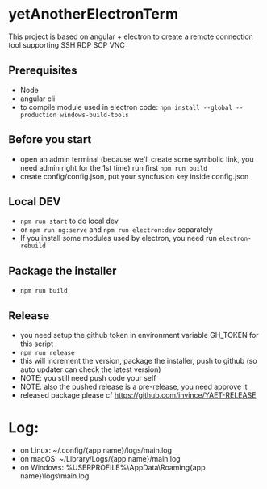 # yetAnotherElectronTerm

This project is based on angular + electron to create a remote connection tool supporting SSH RDP SCP VNC
## Prerequisites
- Node
- angular cli
- to compile module used in electron code: ```npm install --global --production windows-build-tools```

## Before you start
- open an admin terminal (because we'll create some symbolic link, you need admin right for the 1st time) run first ```npm run build```
- create config/config.json, put your syncfusion key inside config.json 

## Local DEV
- ```npm run start``` to do local dev
- or ```npm run ng:serve``` and ```npm run electron:dev``` separately
- If you install some modules used by electron, you need run ```electron-rebuild```

## Package the installer
- ```npm run build```

## Release
- you need setup the github token in environment variable GH_TOKEN for this script
- ```npm run release```
- this will increment the version, package the installer, push to github (so auto updater can check the latest version)
- NOTE: you still need push code your self
- NOTE: also the pushed release is a pre-release, you need approve it
- released package please cf https://github.com/invince/YAET-RELEASE

# Log:
- on Linux: ~/.config/{app name}/logs/main.log
- on macOS: ~/Library/Logs/{app name}/main.log
- on Windows: %USERPROFILE%\AppData\Roaming\{app name}\logs\main.log



